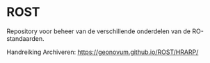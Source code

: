 # ROST
Repository voor beheer van de verschillende onderdelen van de RO-standaarden.

Handreiking Archiveren:		https://geonovum.github.io/ROST/HRARP/
